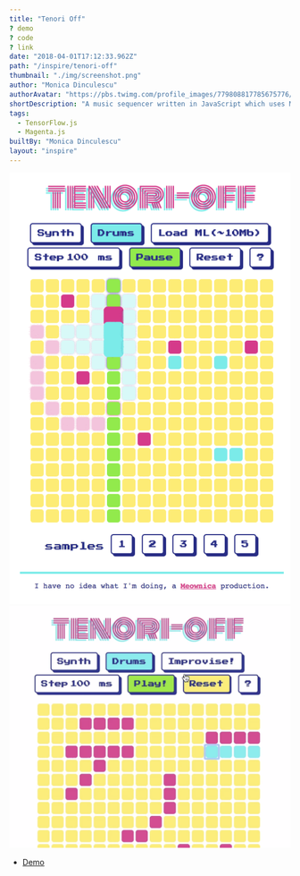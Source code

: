 ```yaml
---
title: "Tenori Off"
? demo
? code
? link
date: "2018-04-01T17:12:33.962Z"
path: "/inspire/tenori-off"
thumbnail: "./img/screenshot.png"
author: "Monica Dinculescu"
authorAvatar: "https://pbs.twimg.com/profile_images/779808817785675776/Hf9AwdFs_400x400.jpg"
shortDescription: "A music sequencer written in JavaScript which uses Machine Learning to try to match drums to a synth melody you create!"
tags:
  - TensorFlow.js
  - Magenta.js
builtBy: "Monica Dinculescu"
layout: "inspire"
---
```


![Animation](./img/animation.gif)
![Animation](./img/screenshot.png)

- [Demo](https://tenori-off.glitch.me/)
